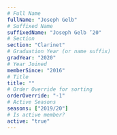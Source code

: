 ```yaml
---
# Full Name
fullName: "Joseph Gelb"
# Suffixed Name
suffixedName: "Joseph Gelb ’20"
# Section
section: "Clarinet"
# Graduation Year (or name suffix)
gradYear: "2020"
# Year Joined
memberSince: "2016"
# Title
title: ""
# Order Override for sorting
orderOverride: "-1"
# Active Seasons
seasons: ["2019/20"]
# Is active member?
active: "true"
---
```


